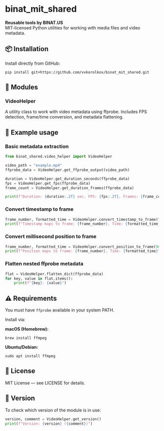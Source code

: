 # binat_mit_shared

**Reusable tools by BINAT.US**  
MIT-licensed Python utilities for working with media files and video metadata.

## 📦 Installation

Install directly from GitHub:

    pip install git+https://github.com/vvkorolkov/binat_mit_shared.git

## 📁 Modules

### VideoHelper

A utility class to work with video metadata using ffprobe. Includes FPS detection, frame/time conversion, and metadata flattening.

## 🧪 Example usage

### Basic metadata extraction

```python
from binat_shared.video_helper import VideoHelper

video_path = "example.mp4"
ffprobe_data = VideoHelper.get_ffprobe_output(video_path)

duration = VideoHelper.get_duration_seconds(ffprobe_data)
fps = VideoHelper.get_fps(ffprobe_data)
frame_count = VideoHelper.get_duration_frames(ffprobe_data)

print(f"Duration: {duration:.2f} sec, FPS: {fps:.2f}, Frames: {frame_count}")
```

### Convert timestamp to frame

```python
frame_number, formatted_time = VideoHelper.convert_timestamp_to_frame("00:02:10.500", fps)
print(f"Timestamp maps to frame: {frame_number}, Time: {formatted_time}")
```

### Convert millisecond position to frame

```python
frame_number, formatted_time = VideoHelper.convert_position_to_frame(90250, fps)
print(f"Position maps to frame: {frame_number}, Time: {formatted_time}")
```

### Flatten nested ffprobe metadata

```python
flat = VideoHelper.flatten_dict(ffprobe_data)
for key, value in flat.items():
    print(f"{key}: {value}")
```

## ⚠️ Requirements

You must have `ffprobe` available in your system PATH.

Install via:

**macOS (Homebrew):**

    brew install ffmpeg

**Ubuntu/Debian:**

    sudo apt install ffmpeg

## 📄 License

MIT License — see LICENSE for details.

## 🔁 Version

To check which version of the module is in use:

```python
version, comment = VideoHelper.get_version()
print(f"Version: {version} ({comment})")
```
